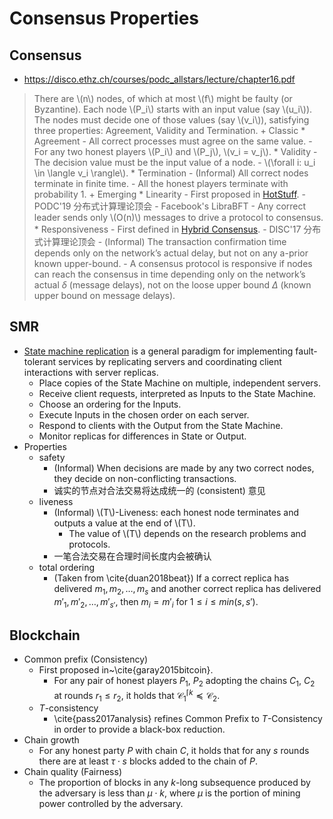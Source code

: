 # Consensus Properties

<script type="text/javascript"
   src="http://cdn.mathjax.org/mathjax/latest/MathJax.js?config=TeX-AMS-MML_HTMLorMML">
</script>

## Consensus
* https://disco.ethz.ch/courses/podc_allstars/lecture/chapter16.pdf
> There are \\(n\\) nodes, of which at most \\(f\\) might be faulty (or Byzantine). Each node \\(P_i\\) starts with an input value (say \\(u_i\\)). The nodes must decide one of those values (say \\(v_i\\)), satisfying three properties: Agreement, Validity and Termination.
    + Classic
        * Agreement
            - All correct processes must agree on the same value.
            - For any two honest players \\(P_i\\) and \\(P_j\\), \\(v_i = v_j\\).
        * Validity
            - The decision value must be the input value of a node.
            - \\(\forall i: u_i \in \langle v_i \rangle\\).
        * Termination
            - (Informal) All correct nodes terminate in finite time.
            - All the honest players terminate with probability 1.
    + Emerging
        * Linearity
            - First proposed in [HotStuff](https://arxiv.org/abs/1803.05069).
                - PODC'19  分布式计算理论顶会
                - Facebook's LibraBFT
            - Any correct leader sends only \\(O(n)\\) messages to drive a protocol to consensus.
        * Responsiveness
            - First defined in [Hybrid Consensus](https://eprint.iacr.org/2016/917.pdf).
                - DISC'17 分布式计算理论顶会
            - (Informal) The transaction confirmation time depends only on the network’s actual delay, but not on any a-prior known upper-bound.
            - A consensus protocol is responsive if nodes can reach the consensus in time depending only on the network’s actual $\delta$ (message delays), not on the loose upper bound $\Delta$ (known upper bound on message delays).

## SMR
- [State machine replication](https://dl.acm.org/citation.cfm?id=98167) is a general paradigm for implementing fault-tolerant services by replicating servers and coordinating client interactions with server replicas.
    + Place copies of the State Machine on multiple, independent servers.
    + Receive client requests, interpreted as Inputs to the State Machine.
    + Choose an ordering for the Inputs.
    + Execute Inputs in the chosen order on each server.
    + Respond to clients with the Output from the State Machine.
    + Monitor replicas for differences in State or Output.
- Properties
    + safety
        * (Informal) When decisions are made by any two correct nodes, they decide on non-conflicting transactions.
        * 诚实的节点对合法交易将达成统一的 (consistent) 意见
    + liveness
        * (Informal) \\(T\\)-Liveness: each honest node terminates and outputs a value at the end of \\(T\\).
            - The value of \\(T\\) depends on the research problems and protocols.
        * 一笔合法交易在合理时间长度内会被确认
    + total ordering
        * (Taken from \cite{duan2018beat}) If a correct replica has delivered $m_1, m_2, \dots ,m_s$ and another correct replica has delivered $m'_1,m'_2, \dots,m'_{s'}$, then $m_i = m'_i$ for $1 \leq i \leq min(s, s')$.

## Blockchain
- Common prefix (Consistency)
    + First proposed in~\cite{garay2015bitcoin}.
        * For any pair of honest players $P_1$, $P_2$ adopting the chains $C_1$, $C_2$ at rounds $r_1 \leq r_2$, it holds that $\mathcal{C}_{1}^{\lceil k} \preceq \mathcal{C}_2$.
    + $T$-consistency
        * \cite{pass2017analysis} refines Common Prefix to $T$-Consistency in order to provide a black-box reduction.
- Chain growth
    + For any honest party $P$ with chain $C$, it holds that for any $s$ rounds there are at least $\tau \cdot s$ blocks added to the chain of $P$.
- Chain quality (Fairness)
    + The proportion of blocks in any $k$-long subsequence produced by the adversary is less than $\mu \cdot k$, where $\mu$ is the portion of mining power controlled by the adversary.